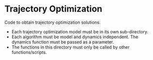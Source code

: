 # Trajectory Optimization

Code to obtain trajectory optimization solutions.

* Each trajectory optimization model must be in its own sub-directory.
* Each algorithm must be model and dynamics independent. The dynamics function must be passed as a parameter.
* The functions in this directory must only be called by other functions/scripts.
